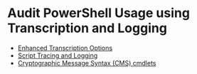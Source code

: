 # Audit PowerShell Usage using Transcription and Logging

- [Enhanced Transcription Options](audit_transcript.md)
- [Script Tracing and Logging](audit_script.md)
- [Cryptographic Message Syntax (CMS) cmdlets](audit_cms.md)

